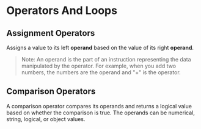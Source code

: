 # Operators And Loops

## Assignment Operators

Assigns a value to its left **operand** based on the value of its right **operand**.

> Note: An operand is the part of an instruction representing the data manipulated by the operator. For example, when you add two numbers, the numbers are the operand and "+" is the operator.

## Comparison Operators

A comparison operator compares its operands and returns a logical value based on whether the comparison is true. The operands can be numerical, string, logical, or object values.